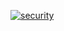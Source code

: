 [![security](https://hakiri.io/github/PHCNetworks/phc-membership-directory/master.svg)](https://hakiri.io/github/PHCNetworks/phc-membership-directory/master)